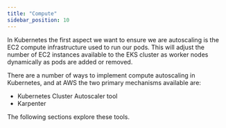 ```yaml
---
title: "Compute"
sidebar_position: 10
---
```


In Kubernetes the first aspect we want to ensure we are autoscaling is the EC2 compute infrastructure used to run our pods. This will adjust the number of EC2 instances available to the EKS cluster as worker nodes dynamically as pods are added or removed.

There are a number of ways to implement compute autoscaling in Kubernetes, and at AWS the two primary mechanisms available are:

* Kubernetes Cluster Autoscaler tool 
* Karpenter 

The following sections explore these tools.